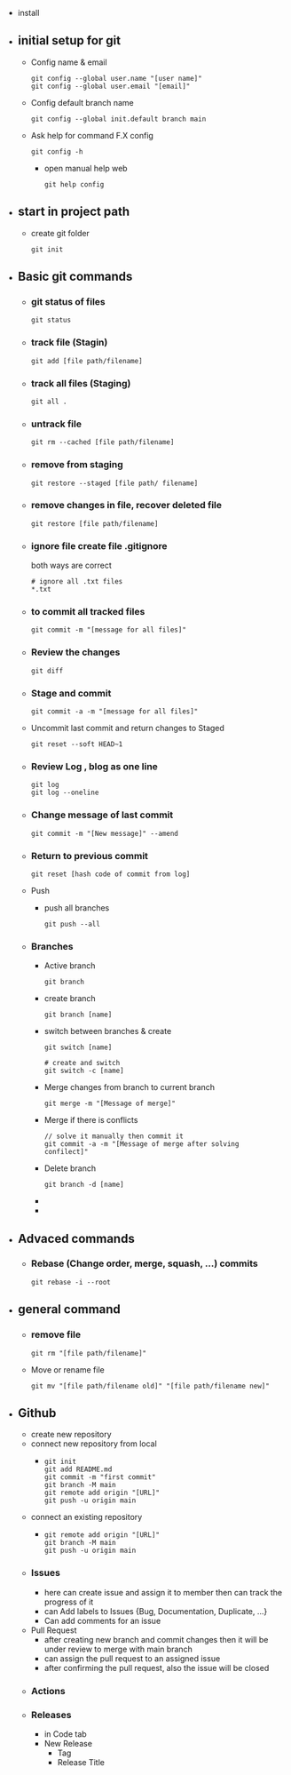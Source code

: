 - install
- ## initial setup  for git
	- Config name & email
	  
	  ```shell
	  git config --global user.name "[user name]"
	  git config --global user.email "[email]"
	  ```
	- Config default branch name
	  
	  ```shell
	  git config --global init.default branch main
	  ```
	- Ask help for command F.X config
	  
	  ```shell
	  git config -h
	  ```
		- open manual help web
		  
		  ```shell
		  git help config
		  ```
- ## start in project path
	- create git folder 
	  
	  ```shell
	  git init	
	  ```
- ## Basic git commands
	- ### git status of files
	  
	  ```shell
	  git status
	  ```
	- ### track file (Stagin)
	  
	  ```shell
	  git add [file path/filename]
	  ```
	- ### track all files (Staging)
	  
	  ```shell
	  git all .
	  ```
	- ### untrack file
	  
	  ```shell
	  git rm --cached [file path/filename]
	  ```
	- ### remove from staging
	  
	  ```shell
	  git restore --staged [file path/ filename]
	  ```
	- ### remove changes in file, recover deleted file
	  ```shell
	  git restore [file path/filename]
	  ```
	- ### ignore file create file .gitignore
	  both ways are correct
	  
	  ```shell
	  # ignore all .txt files
	  *.txt
	  ```
	- ### to commit all tracked files
	  
	  ```shell
	  git commit -m "[message for all files]"
	  ```
	- ### Review the changes 
	  
	  ```shell
	  git diff
	  ```
	- ### Stage and commit 
	  
	  ```shell
	  git commit -a -m "[message for all files]"
	  ```
	- Uncommit last commit and return changes to Staged
	  
	  ```shell
	  git reset --soft HEAD~1
	  ```
	- ### Review Log , blog as one line
	  
	  ```git log
	  git log
	  git log --oneline
	  ```
	- ### Change message of last commit
	  
	  ```shell
	  git commit -m "[New message]" --amend
	  ```
	- ### Return to previous commit 
	  
	  ```shell
	  git reset [hash code of commit from log]
	  ```
	- Push
		- push all branches
		  
		  ```shell
		  git push --all
		  ```
	- ### Branches
		- Active branch
		  
		  ```shell
		  git branch
		  ```
		- create branch
		  
		  ```shell
		  git branch [name]
		  ```
		- switch between branches & create
		  
		  ```shell
		  git switch [name]
		  
		  # create and switch
		  git switch -c [name]
		  ```
		- Merge changes from branch to current branch
		  
		  ```shell
		  git merge -m "[Message of merge]"
		  ```
		- Merge if there is conflicts
		  
		  ```shell
		  // solve it manually then commit it
		  git commit -a -m "[Message of merge after solving confilect]"
		  ```
		- Delete branch
		  
		  ```shell
		  git branch -d [name]
		  ```
		-
		-
- ## Advaced commands
	- ### Rebase (Change order, merge, squash, ...) commits 
	  
	  ```shell
	  git rebase -i --root
	  ```
- ## general command
	- ### remove file
	  
	  ```shell
	  git rm "[file path/filename]"
	  ```
	- Move or rename file
	  
	  ```shell
	  git mv "[file path/filename old]" "[file path/filename new]"
	  ```
- ## Github
	- create new repository
	- connect new repository from local
		- ```shell
		  git init
		  git add README.md
		  git commit -m "first commit"
		  git branch -M main
		  git remote add origin "[URL]"
		  git push -u origin main
		  ```
	- connect an existing repository
		- ```shell
		  git remote add origin "[URL]"
		  git branch -M main
		  git push -u origin main
		  ```
	- ### Issues
		- here can create issue and assign it to member then can track the progress of it
		- can Add labels to Issues {Bug, Documentation, Duplicate, ...}
		- Can add comments for an issue
	- Pull Request
		- after creating new branch and commit changes then it will be under review to merge with main branch
		- can assign the pull request to an assigned issue
		- after confirming the pull request, also the issue will be closed
	- ### Actions
	- ### Releases
		- in Code tab
		- New Release
			- Tag
			- Release Title